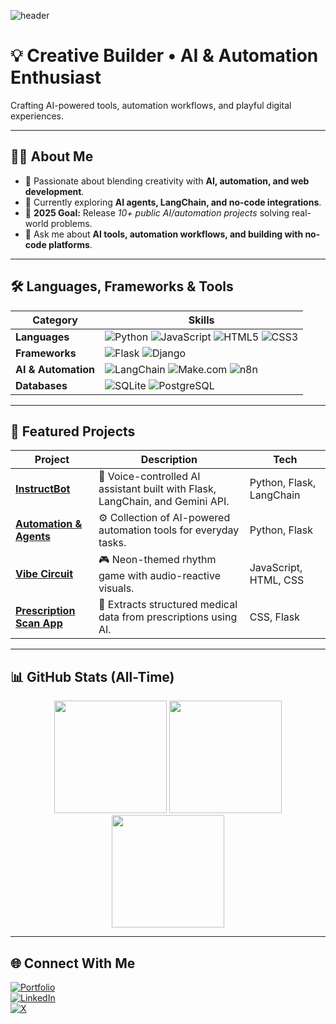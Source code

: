 <!-- Header Banner -->
![header](https://capsule-render.vercel.app/api?type=waving&color=0:ff512f,100:f09819&height=200&section=header&text=Hey%20there!%20I'm%20Divyansh%20Agarwal%20👋&fontSize=30&fontColor=fff&animation=twinkling)

# 💡 Creative Builder • AI & Automation Enthusiast
Crafting AI-powered tools, automation workflows, and playful digital experiences.

---

## 🧑‍💻 About Me  
- 🚀 Passionate about blending creativity with **AI, automation, and web development**.  
- 🌱 Currently exploring **AI agents, LangChain, and no-code integrations**.  
- 🎯 **2025 Goal:** Release *10+ public AI/automation projects* solving real-world problems.  
- 💬 Ask me about **AI tools, automation workflows, and building with no-code platforms**.  

---

## 🛠️ Languages, Frameworks & Tools  

| Category | Skills |
|----------|--------|
| **Languages** | ![Python](https://img.shields.io/badge/Python-3776AB?style=flat&logo=python&logoColor=white) ![JavaScript](https://img.shields.io/badge/JavaScript-F7DF1E?style=flat&logo=javascript&logoColor=black) ![HTML5](https://img.shields.io/badge/HTML5-E34F26?style=flat&logo=html5&logoColor=white) ![CSS3](https://img.shields.io/badge/CSS3-1572B6?style=flat&logo=css3&logoColor=white) |
| **Frameworks** | ![Flask](https://img.shields.io/badge/Flask-000000?style=flat&logo=flask&logoColor=white) ![Django](https://img.shields.io/badge/Django-092E20?style=flat&logo=django&logoColor=white) |
| **AI & Automation** | ![LangChain](https://img.shields.io/badge/LangChain-12100E?style=flat&logoColor=white) ![Make.com](https://img.shields.io/badge/Make.com-000000?style=flat&logo=make&logoColor=white) ![n8n](https://img.shields.io/badge/n8n-EA4C89?style=flat&logo=n8n&logoColor=white) |
| **Databases** | ![SQLite](https://img.shields.io/badge/SQLite-003B57?style=flat&logo=sqlite&logoColor=white) ![PostgreSQL](https://img.shields.io/badge/PostgreSQL-316192?style=flat&logo=postgresql&logoColor=white) |

---

## 📌 Featured Projects  

| Project | Description | Tech |
|---------|-------------|------|
| [**InstructBot**](https://github.com/Divyansh723/InstructBot) | 🎤 Voice-controlled AI assistant built with Flask, LangChain, and Gemini API. | Python, Flask, LangChain |
| [**Automation & Agents**](https://github.com/Divyansh723/automation-and-agents) | ⚙️ Collection of AI-powered automation tools for everyday tasks. | Python, Flask |
| [**Vibe Circuit**](https://github.com/Divyansh723/vibe-circuit) | 🎮 Neon-themed rhythm game with audio-reactive visuals. | JavaScript, HTML, CSS |
| [**Prescription Scan App**](https://github.com/Divyansh723/prescription-scan-app) | 📄 Extracts structured medical data from prescriptions using AI. | CSS, Flask |

---

## 📊 GitHub Stats (All-Time)  

<p align="center">
  <img src="https://github-readme-stats.vercel.app/api?username=Divyansh723&show_icons=true&theme=tokyonight&count_private=true&include_all_commits=true" height="180px"/>
  <img src="https://github-readme-streak-stats.herokuapp.com/?user=Divyansh723&theme=tokyonight" height="180px"/>
  <img src="https://github-readme-stats.vercel.app/api/top-langs/?username=Divyansh723&layout=compact&theme=tokyonight" height="180px"/>
</p>

---

## 🌐 Connect With Me  

[![Portfolio](https://img.shields.io/badge/Portfolio-000?style=for-the-badge&logo=vercel&logoColor=white)](https://curious-builder-ai.lovable.app/)  
[![LinkedIn](https://img.shields.io/badge/LinkedIn-0A66C2?style=for-the-badge&logo=linkedin&logoColor=white)](https://linkedin.com/in/divyansh-agarwal-1b0641228)  
[![X](https://img.shields.io/badge/X-000000?style=for-the-badge&logo=x&logoColor=white)](https://x.com/tempest_4754)  
